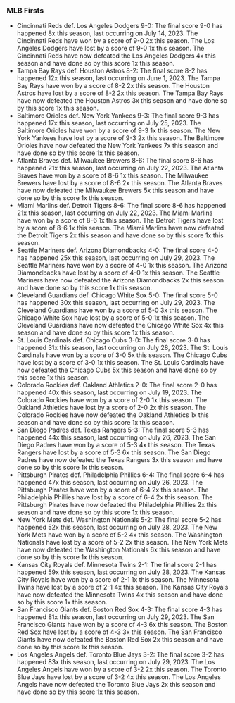 
### MLB Firsts

- Cincinnati Reds def. Los Angeles Dodgers 9-0: The final score 9-0 has
  happened 8x this season, last occurring on July 14, 2023. The
  Cincinnati Reds have won by a score of 9-0 2x this season. The Los
  Angeles Dodgers have lost by a score of 9-0 1x this season. The
  Cincinnati Reds have now defeated the Los Angeles Dodgers 4x this
  season and have done so by this score 1x this season.
- Tampa Bay Rays def. Houston Astros 8-2: The final score 8-2 has
  happened 12x this season, last occurring on June 1, 2023. The Tampa
  Bay Rays have won by a score of 8-2 2x this season. The Houston Astros
  have lost by a score of 8-2 2x this season. The Tampa Bay Rays have
  now defeated the Houston Astros 3x this season and have done so by
  this score 1x this season.
- Baltimore Orioles def. New York Yankees 9-3: The final score 9-3 has
  happened 17x this season, last occurring on July 25, 2023. The
  Baltimore Orioles have won by a score of 9-3 1x this season. The New
  York Yankees have lost by a score of 9-3 2x this season. The Baltimore
  Orioles have now defeated the New York Yankees 7x this season and have
  done so by this score 1x this season.
- Atlanta Braves def. Milwaukee Brewers 8-6: The final score 8-6 has
  happened 21x this season, last occurring on July 22, 2023. The Atlanta
  Braves have won by a score of 8-6 1x this season. The Milwaukee
  Brewers have lost by a score of 8-6 2x this season. The Atlanta Braves
  have now defeated the Milwaukee Brewers 5x this season and have done
  so by this score 1x this season.
- Miami Marlins def. Detroit Tigers 8-6: The final score 8-6 has
  happened 21x this season, last occurring on July 22, 2023. The Miami
  Marlins have won by a score of 8-6 1x this season. The Detroit Tigers
  have lost by a score of 8-6 1x this season. The Miami Marlins have now
  defeated the Detroit Tigers 2x this season and have done so by this
  score 1x this season.
- Seattle Mariners def. Arizona Diamondbacks 4-0: The final score 4-0
  has happened 25x this season, last occurring on July 29, 2023. The
  Seattle Mariners have won by a score of 4-0 1x this season. The
  Arizona Diamondbacks have lost by a score of 4-0 1x this season. The
  Seattle Mariners have now defeated the Arizona Diamondbacks 2x this
  season and have done so by this score 1x this season.
- Cleveland Guardians def. Chicago White Sox 5-0: The final score 5-0
  has happened 30x this season, last occurring on July 29, 2023. The
  Cleveland Guardians have won by a score of 5-0 3x this season. The
  Chicago White Sox have lost by a score of 5-0 1x this season. The
  Cleveland Guardians have now defeated the Chicago White Sox 4x this
  season and have done so by this score 1x this season.
- St. Louis Cardinals def. Chicago Cubs 3-0: The final score 3-0 has
  happened 31x this season, last occurring on July 28, 2023. The
  St. Louis Cardinals have won by a score of 3-0 5x this season. The
  Chicago Cubs have lost by a score of 3-0 1x this season. The St. Louis
  Cardinals have now defeated the Chicago Cubs 5x this season and have
  done so by this score 1x this season.
- Colorado Rockies def. Oakland Athletics 2-0: The final score 2-0 has
  happened 40x this season, last occurring on July 19, 2023. The
  Colorado Rockies have won by a score of 2-0 1x this season. The
  Oakland Athletics have lost by a score of 2-0 2x this season. The
  Colorado Rockies have now defeated the Oakland Athletics 1x this
  season and have done so by this score 1x this season.
- San Diego Padres def. Texas Rangers 5-3: The final score 5-3 has
  happened 44x this season, last occurring on July 26, 2023. The San
  Diego Padres have won by a score of 5-3 4x this season. The Texas
  Rangers have lost by a score of 5-3 6x this season. The San Diego
  Padres have now defeated the Texas Rangers 3x this season and have
  done so by this score 1x this season.
- Pittsburgh Pirates def. Philadelphia Phillies 6-4: The final score 6-4
  has happened 47x this season, last occurring on July 26, 2023. The
  Pittsburgh Pirates have won by a score of 6-4 2x this season. The
  Philadelphia Phillies have lost by a score of 6-4 2x this season. The
  Pittsburgh Pirates have now defeated the Philadelphia Phillies 2x this
  season and have done so by this score 1x this season.
- New York Mets def. Washington Nationals 5-2: The final score 5-2 has
  happened 52x this season, last occurring on July 28, 2023. The New
  York Mets have won by a score of 5-2 4x this season. The Washington
  Nationals have lost by a score of 5-2 2x this season. The New York
  Mets have now defeated the Washington Nationals 6x this season and
  have done so by this score 1x this season.
- Kansas City Royals def. Minnesota Twins 2-1: The final score 2-1 has
  happened 59x this season, last occurring on July 28, 2023. The Kansas
  City Royals have won by a score of 2-1 1x this season. The Minnesota
  Twins have lost by a score of 2-1 4x this season. The Kansas City
  Royals have now defeated the Minnesota Twins 4x this season and have
  done so by this score 1x this season.
- San Francisco Giants def. Boston Red Sox 4-3: The final score 4-3 has
  happened 81x this season, last occurring on July 29, 2023. The San
  Francisco Giants have won by a score of 4-3 6x this season. The Boston
  Red Sox have lost by a score of 4-3 3x this season. The San Francisco
  Giants have now defeated the Boston Red Sox 2x this season and have
  done so by this score 1x this season.
- Los Angeles Angels def. Toronto Blue Jays 3-2: The final score 3-2 has
  happened 83x this season, last occurring on July 29, 2023. The Los
  Angeles Angels have won by a score of 3-2 2x this season. The Toronto
  Blue Jays have lost by a score of 3-2 4x this season. The Los Angeles
  Angels have now defeated the Toronto Blue Jays 2x this season and have
  done so by this score 1x this season. <!-- - NA --> <!-- - NA -->
  <!-- - NA --> <!-- - NA --> <!-- - NA -->
